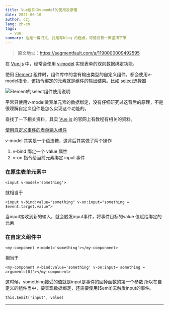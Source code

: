```yaml
---
title: Vue组件中v-model的使用及原理
date: 2021-06-10
author: czj
lang: zh-cn
tags:
  - vue
summary: 这是一篇旧文，我是写blog 的起点，可惜没有一直坚持下来
---
```


> 原文地址：https://segmentfault.com/a/1190000009492595

在 [Vue.js][1] 中，经常会使用 [v-model][2] 实现表单的双向数据绑定功能。

使用 [Element][3] 组件时，组件库中的含有输出类型的自定义组件，都会使用v-model指令，该指令绑定的元素就是组件的输出结果。比如 [select选择器][4]

![Element的select组件使用说明](https://image-static.segmentfault.com/151/728/151728545-59202de70f395_fix732)

平常只使用v-model做表单元素的数据绑定，没有仔细研究过这背后的原理，不是很理解自定义组件是怎么实现这个功能的。

查找了一下相关资料，其实 [Vue.js][6] 的官网上有教程有相关的资料。

[使用自定义事件的表单输入组件][7]

v-model 其实是一个语法糖，这背后其实做了两个操作

 1. v-bind 绑定一个 value 属性
 2. v-on 指令给当前元素绑定 input 事件

### 在原生表单元素中 ###

```vue
<input v-model='something'>
```
就相当于
```vue
<input v-bind:value="something" v-on:input="something = $event.target.value">
```

当input接收到新的输入，就会触发input事件，将事件目标的value 值赋给绑定的元素

### 在自定义组件中 ###

```vue
<my-component v-model='something'></my-componment>
```
相当于
```vue
<my-component v-bind:value='something' v-on:input='something = arguments[0]'></my-component>
```
这时候，something接受的值就是input是事件的回掉函数的第一个参数
所以在自定义的组件当中，要实现数据绑定，还需要使用[$emit]去触发input的事件。

```vue
this.$emit('input', value)
```



----------


[1]: https://cn.vuejs.org/
[2]: https://cn.vuejs.org/v2/guide/forms.html
[3]: http://element.eleme.io/#/zh-CN
[4]: http://element.eleme.io/#/zh-CN/component/select
[5]: /img/bVNZvP
[6]: https://cn.vuejs.org/
[7]: https://cn.vuejs.org/v2/guide/components.html#%E4%BD%BF%E7%94%A8%E8%87%AA%E5%AE%9A%E4%B9%89%E4%BA%8B%E4%BB%B6%E7%9A%84%E8%A1%A8%E5%8D%95%E8%BE%93%E5%85%A5%E7%BB%84%E4%BB%B6


<ClientOnly>
  <Comment-index article-id="vue-directive-v-model" />
</ClientOnly>
